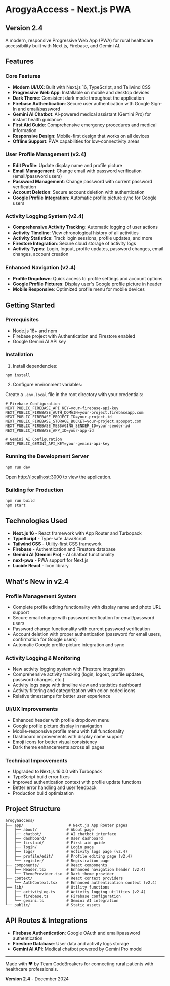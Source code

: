 # ArogyaAccess - Next.js PWA

## Version 2.4

A modern, responsive Progressive Web App (PWA) for rural healthcare accessibility built with Next.js, Firebase, and Gemini AI.

## Features

### Core Features
- **Modern UI/UX**: Built with Next.js 16, TypeScript, and Tailwind CSS
- **Progressive Web App**: Installable on mobile and desktop devices
- **Dark Theme**: Consistent dark mode throughout the application
- **Firebase Authentication**: Secure user authentication with Google Sign-In and email/password
- **Gemini AI Chatbot**: AI-powered medical assistant (Gemini Pro) for instant health guidance
- **First Aid Guide**: Comprehensive emergency procedures and medical information
- **Responsive Design**: Mobile-first design that works on all devices
- **Offline Support**: PWA capabilities for low-connectivity areas

### User Profile Management (v2.4)
- **Edit Profile**: Update display name and profile picture
- **Email Management**: Change email with password verification (email/password users)
- **Password Management**: Change password with current password verification
- **Account Deletion**: Secure account deletion with authentication
- **Google Profile Integration**: Automatic profile picture sync for Google users

### Activity Logging System (v2.4)
- **Comprehensive Activity Tracking**: Automatic logging of user actions
- **Activity Timeline**: View chronological history of all activities
- **Activity Statistics**: Track login sessions, profile updates, and more
- **Firestore Integration**: Secure cloud storage of activity logs
- **Activity Types**: Login, logout, profile updates, password changes, email changes, account creation

### Enhanced Navigation (v2.4)
- **Profile Dropdown**: Quick access to profile settings and account options
- **Google Profile Pictures**: Display user's Google profile picture in header
- **Mobile Responsive**: Optimized profile menu for mobile devices

## Getting Started

### Prerequisites

- Node.js 18+ and npm
- Firebase project with Authentication and Firestore enabled
- Google Gemini AI API key

### Installation

1. Install dependencies:
```bash
npm install
```

2. Configure environment variables:

Create a `.env.local` file in the root directory with your credentials:

```env
# Firebase Configuration
NEXT_PUBLIC_FIREBASE_API_KEY=your-firebase-api-key
NEXT_PUBLIC_FIREBASE_AUTH_DOMAIN=your-project.firebaseapp.com
NEXT_PUBLIC_FIREBASE_PROJECT_ID=your-project-id
NEXT_PUBLIC_FIREBASE_STORAGE_BUCKET=your-project.appspot.com
NEXT_PUBLIC_FIREBASE_MESSAGING_SENDER_ID=your-sender-id
NEXT_PUBLIC_FIREBASE_APP_ID=your-app-id

# Gemini AI Configuration
NEXT_PUBLIC_GEMINI_API_KEY=your-gemini-api-key
```

### Running the Development Server

```bash
npm run dev
```

Open [http://localhost:3000](http://localhost:3000) to view the application.

### Building for Production

```bash
npm run build
npm start
```

## Technologies Used

- **Next.js 16** - React framework with App Router and Turbopack
- **TypeScript** - Type-safe JavaScript
- **Tailwind CSS** - Utility-first CSS framework
- **Firebase** - Authentication and Firestore database
- **Gemini AI (Gemini Pro)** - AI chatbot functionality
- **next-pwa** - PWA support for Next.js
- **Lucide React** - Icon library

## What's New in v2.4

### Profile Management System
- Complete profile editing functionality with display name and photo URL support
- Secure email change with password verification for email/password users
- Password change functionality with current password verification
- Account deletion with proper authentication (password for email users, confirmation for Google users)
- Automatic Google profile picture integration and sync

### Activity Logging & Monitoring
- New activity logging system with Firestore integration
- Comprehensive activity tracking (login, logout, profile updates, password changes, etc.)
- Activity logs page with timeline view and statistics dashboard
- Activity filtering and categorization with color-coded icons
- Relative timestamps for better user experience

### UI/UX Improvements
- Enhanced header with profile dropdown menu
- Google profile picture display in navigation
- Mobile-responsive profile menu with full functionality
- Dashboard improvements with display name support
- Emoji icons for better visual consistency
- Dark theme enhancements across all pages

### Technical Improvements
- Upgraded to Next.js 16.0.0 with Turbopack
- TypeScript build error fixes
- Improved authentication context with profile update functions
- Better error handling and user feedback
- Production build optimization

## Project Structure

```
arogyaaccess/
├── app/                    # Next.js App Router pages
│   ├── about/             # About page
│   ├── chatbot/           # AI chatbot interface
│   ├── dashboard/         # User dashboard
│   ├── firstaid/          # First aid guide
│   ├── login/             # Login page
│   ├── logs/              # Activity logs page (v2.4)
│   ├── profile/edit/      # Profile editing page (v2.4)
│   └── register/          # Registration page
├── components/            # React components
│   ├── Header.tsx         # Enhanced navigation header (v2.4)
│   └── ThemeProvider.tsx  # Dark theme provider
├── context/               # React context providers
│   └── AuthContext.tsx    # Enhanced authentication context (v2.4)
├── lib/                   # Utility functions
│   ├── activityLog.ts     # Activity logging utilities (v2.4)
│   ├── firebase.ts        # Firebase configuration
│   └── gemini.ts          # Gemini AI integration
└── public/                # Static assets
```

## API Routes & Integrations

- **Firebase Authentication**: Google OAuth and email/password authentication
- **Firestore Database**: User data and activity logs storage
- **Gemini AI API**: Medical chatbot powered by Gemini Pro model

---

Made with ❤️ by Team CodeBreakers for connecting rural patients with healthcare professionals.

**Version 2.4** - December 2024
